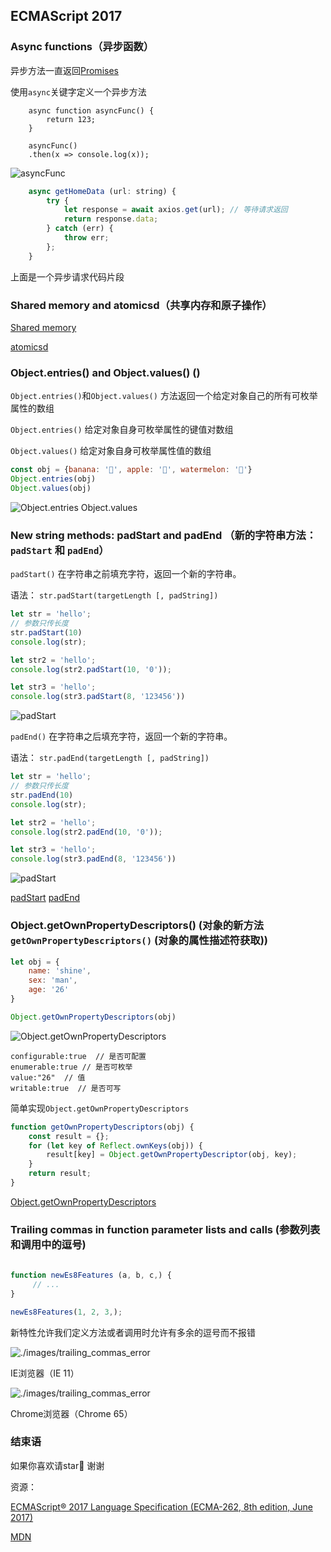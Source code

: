 ## ECMAScript 2017

###  <span id ="Async-functions">Async functions</span>（异步函数）

异步方法一直返回[Promises](https://developer.mozilla.org/en-US/docs/Web/JavaScript/Reference/Global_Objects/Promise)

使用`async`关键字定义一个异步方法

```
    async function asyncFunc() {
        return 123;
    }

    asyncFunc()
    .then(x => console.log(x));

```
![asyncFunc](./images/async.png)

```js
	async getHomeData (url: string) {
        try {
            let response = await axios.get(url); // 等待请求返回
            return response.data;
        } catch (err) { 
            throw err;
        };
    }

```
上面是一个异步请求代码片段

###  <span id = "Shared-memory-and-atomicsd">Shared memory and atomicsd</span>（共享内存和原子操作）

[Shared memory](https://www.ecma-international.org/ecma-262/8.0/#sec-memory-model-fundamentals)

[atomicsd](https://www.ecma-international.org/ecma-262/8.0/#sec-memory-model-fundamentals)

### <span id = "entries-values">Object.entries() and Object.values()</span> ()

`Object.entries()`和`Object.values()` 方法返回一个给定对象自己的所有可枚举属性的数组

`Object.entries()` 给定对象自身可枚举属性的键值对数组

`Object.values()` 给定对象自身可枚举属性值的数组

```js
const obj = {banana: '🍌', apple: '🍎', watermelon: '🍉'}
Object.entries(obj)
Object.values(obj)
``` 

![Object.entries Object.values](./images/Object.entries_Object.values.png)

### <span id = "padStart-padEnd">New string methods: padStart and padEnd</span> （新的字符串方法：`padStart` 和 `padEnd`）

`padStart()` 在字符串之前填充字符，返回一个新的字符串。

语法： `str.padStart(targetLength [, padString])`

```js
let str = 'hello';
// 参数只传长度
str.padStart(10)
console.log(str);

let str2 = 'hello';
console.log(str2.padStart(10, '0'));

let str3 = 'hello';
console.log(str3.padStart(8, '123456'))
```
![padStart](./images/padStart.png)

`padEnd()` 在字符串之后填充字符，返回一个新的字符串。

语法： `str.padEnd(targetLength [, padString])`

```js
let str = 'hello';
// 参数只传长度
str.padEnd(10)
console.log(str);

let str2 = 'hello';
console.log(str2.padEnd(10, '0'));

let str3 = 'hello';
console.log(str3.padEnd(8, '123456'))
```
![padStart](./images/padEnd.png)

[padStart](https://developer.mozilla.org/zh-CN/docs/Web/JavaScript/Reference/Global_Objects/String/padStart)
[padEnd](https://developer.mozilla.org/zh-CN/docs/Web/JavaScript/Reference/Global_Objects/String/padEnd)

###  <span id = "Object-getOwnPropertyDescriptors">Object.getOwnPropertyDescriptors()</span> (对象的新方法`getOwnPropertyDescriptors()` (对象的属性描述符获取))

```js
let obj = {
    name: 'shine',
    sex: 'man',
    age: '26'
}

Object.getOwnPropertyDescriptors(obj)
```

![Object.getOwnPropertyDescriptors](./images/getOwnPropertyDescriptors.png)

```
configurable:true  // 是否可配置
enumerable:true // 是否可枚举
value:"26"  // 值
writable:true  // 是否可写
```

简单实现`Object.getOwnPropertyDescriptors`

```js
function getOwnPropertyDescriptors(obj) {
    const result = {};
    for (let key of Reflect.ownKeys(obj)) {
        result[key] = Object.getOwnPropertyDescriptor(obj, key);
    }
    return result;
}
```

[Object.getOwnPropertyDescriptors](http://2ality.com/2016/02/object-getownpropertydescriptors.html)

###  <span id = "lists-calls">Trailing commas in function parameter lists and calls</span> (参数列表和调用中的逗号)

```js
	
function newEs8Features (a, b, c,) {
	 // ...
}

newEs8Features(1, 2, 3,);

```

新特性允许我们定义方法或者调用时允许有多余的逗号而不报错

![./images/trailing_commas_error](./images/trailing_commas_IE.png)

IE浏览器（IE 11）

![./images/trailing_commas_error](./images/trailing_commas_chrome.png)

Chrome浏览器（Chrome 65）


### 结束语

如果你喜欢请star🌟 谢谢

资源：

[ECMAScript® 2017 Language Specification (ECMA-262, 8th edition, June 2017)](http://www.ecma-international.org/ecma-262/8.0/index.html)

[MDN](https://developer.mozilla.org/en-US/docs/Web/JavaScript/Reference/Statements/async_function)



